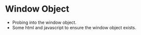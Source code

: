 # Window Object
- Probing into the window object.
- Some html and javascript to ensure the window object exists.
